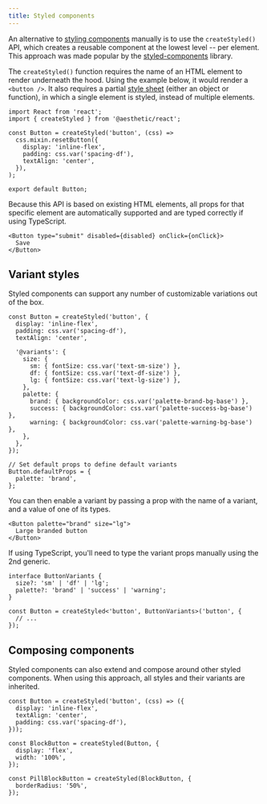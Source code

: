 ```yaml
---
title: Styled components
---
```


An alternative to [styling components](./styles.mdx) manually is to use the `createStyled()` API,
which creates a reusable component at the lowest level -- per element. This approach was made
popular by the [styled-components](https://styled-components.com) library.

The `createStyled()` function requires the name of an HTML element to render underneath the hood.
Using the example below, it would render a `<button />`. It also requires a partial
[style sheet](../../dev/css-in-js/style-sheets/components.md) (either an object or function), in
which a single element is styled, instead of multiple elements.

```tsx
import React from 'react';
import { createStyled } from '@aesthetic/react';

const Button = createStyled('button', (css) =>
  css.mixin.resetButton({
    display: 'inline-flex',
    padding: css.var('spacing-df'),
    textAlign: 'center',
  }),
);

export default Button;
```

Because this API is based on existing HTML elements, all props for that specific element are
automatically supported and are typed correctly if using TypeScript.

```tsx
<Button type="submit" disabled={disabled} onClick={onClick}>
  Save
</Button>
```

## Variant styles

Styled components can support any number of customizable variations out of the box.

```tsx
const Button = createStyled('button', {
  display: 'inline-flex',
  padding: css.var('spacing-df'),
  textAlign: 'center',

  '@variants': {
    size: {
      sm: { fontSize: css.var('text-sm-size') },
      df: { fontSize: css.var('text-df-size') },
      lg: { fontSize: css.var('text-lg-size') },
    },
    palette: {
      brand: { backgroundColor: css.var('palette-brand-bg-base') },
      success: { backgroundColor: css.var('palette-success-bg-base') },
      warning: { backgroundColor: css.var('palette-warning-bg-base') },
    },
  },
});

// Set default props to define default variants
Button.defaultProps = {
  palette: 'brand',
};
```

You can then enable a variant by passing a prop with the name of a variant, and a value of one of
its types.

```tsx
<Button palette="brand" size="lg">
  Large branded button
</Button>
```

If using TypeScript, you'll need to type the variant props manually using the 2nd generic.

```tsx
interface ButtonVariants {
  size?: 'sm' | 'df' | 'lg';
  palette?: 'brand' | 'success' | 'warning';
}

const Button = createStyled<'button', ButtonVariants>('button', {
  // ...
});
```

## Composing components

Styled components can also extend and compose around other styled components. When using this
approach, all styles and their variants are inherited.

```tsx
const Button = createStyled('button', (css) => ({
  display: 'inline-flex',
  textAlign: 'center',
  padding: css.var('spacing-df'),
}));

const BlockButton = createStyled(Button, {
  display: 'flex',
  width: '100%',
});

const PillBlockButton = createStyled(BlockButton, {
  borderRadius: '50%',
});
```
